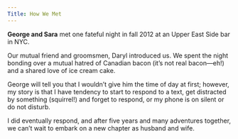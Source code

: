 ```yaml
---
Title: How We Met
---
```

**George and Sara** met one fateful night in fall 2012 at an Upper East Side bar in NYC.  

Our mutual friend and groomsmen, Daryl introduced us. We spent the night bonding over a mutual hatred of Canadian bacon (it’s not real bacon—eh!) and a shared love of ice cream cake. 

George will tell you that I wouldn’t give him the time of day at first; however, my story is that I have tendency to start to respond to a text, get distracted by something (squirrel!) and forget to respond, or my phone is on silent or do not disturb.

I did eventually respond, and after five years and many adventures together, we can’t wait to embark on a new chapter as husband and wife. 
 
